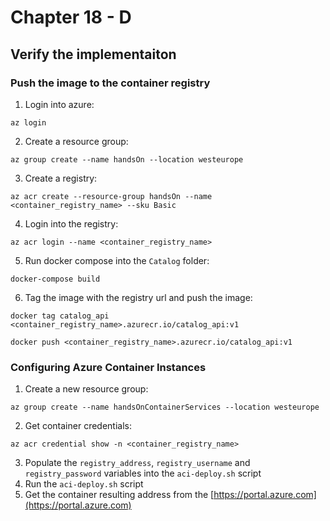 # Chapter 18 - D

## Verify the implementaiton

### Push the image to the container registry

1. Login into azure:

```
az login
```
2. Create a resource group:

```
az group create --name handsOn --location westeurope
```

3. Create a registry:

```
az acr create --resource-group handsOn --name <container_registry_name> --sku Basic
```

4. Login into the registry:

```
az acr login --name <container_registry_name>
```

5. Run docker compose into the `Catalog` folder:

```
docker-compose build
```

6. Tag the image with the registry url and push the image:

```
docker tag catalog_api
<container_registry_name>.azurecr.io/catalog_api:v1

docker push <container_registry_name>.azurecr.io/catalog_api:v1
```


### Configuring Azure Container Instances

1. Create a new resource group: 

```
az group create --name handsOnContainerServices --location westeurope
```
2. Get container credentials:

```
az acr credential show -n <container_registry_name>
```

3. Populate the `registry_address`, `registry_username` and `registry_password` variables into the `aci-deploy.sh` script
4. Run the `aci-deploy.sh` script
5. Get the container resulting address from the [https://portal.azure.com](https://portal.azure.com)
